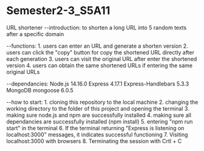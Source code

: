 # Semester2-3_S5A11

URL shortener 
  --introduction: 
    to shorten a long URL into 5 random texts after a specific domain
    
  --functions: 
    1. users can enter an URL and generate a shorten version
    2. users can click the "copy" button for copy the shortened URL directly after each generation
    3. users can visit the original URL after enter the shortened version
    4. users can obtain the same shortened URLs if entering the same original URLs
    
  --dependancies:
    Node.js 14.16.0
    Express 4.17.1
    Express-Handlebars 5.3.3
    MongoDB
    mongoose 6.0.5
    
  --how to start:
    1. cloning this repository to the local machine
    2. changing the working directory to the folder of this project and opening the terminal
    3. making sure node.js and npm are successfully installed
    4. making sure all dependancies are successfully installed (npm install)
    5. entering "npm run start" in the terminal
    6. If the terminal returning "Express is listening on localhost:3000" messages, it indicates successful functioning
    7. Visiting localhost:3000 with browsers
    8. Terminating the session with Crtl + C
